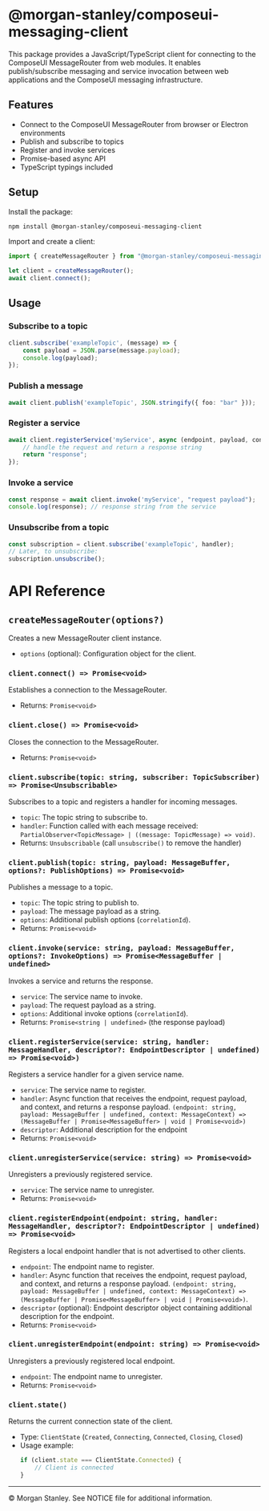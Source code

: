 # @morgan-stanley/composeui-messaging-client

This package provides a JavaScript/TypeScript client for connecting to the ComposeUI MessageRouter from web modules. It enables publish/subscribe messaging and service invocation between web applications and the ComposeUI messaging infrastructure.

## Features

- Connect to the ComposeUI MessageRouter from browser or Electron environments
- Publish and subscribe to topics
- Register and invoke services
- Promise-based async API
- TypeScript typings included

## Setup

Install the package:

```sh
npm install @morgan-stanley/composeui-messaging-client
```

Import and create a client:

```typescript
import { createMessageRouter } from "@morgan-stanley/composeui-messaging-client";

let client = createMessageRouter();
await client.connect();
```

## Usage

### Subscribe to a topic

```typescript
client.subscribe('exampleTopic', (message) => {
    const payload = JSON.parse(message.payload);
    console.log(payload);
});
```

### Publish a message

```typescript
await client.publish('exampleTopic', JSON.stringify({ foo: "bar" }));
```

### Register a service

```typescript
await client.registerService('myService', async (endpoint, payload, context) => {
    // handle the request and return a response string
    return "response";
});
```

### Invoke a service

```typescript
const response = await client.invoke('myService', "request payload");
console.log(response); // response string from the service
```

### Unsubscribe from a topic

```typescript
const subscription = client.subscribe('exampleTopic', handler);
// Later, to unsubscribe:
subscription.unsubscribe();
```

# API Reference

## `createMessageRouter(options?)`
Creates a new MessageRouter client instance.

- `options` (optional): Configuration object for the client.

### `client.connect() => Promise<void>`
Establishes a connection to the MessageRouter.

- Returns: `Promise<void>`

### `client.close() => Promise<void>`
Closes the connection to the MessageRouter.

- Returns: `Promise<void>`

### `client.subscribe(topic: string, subscriber: TopicSubscriber) => Promise<Unsubscribable>`
Subscribes to a topic and registers a handler for incoming messages.

- `topic`: The topic string to subscribe to.
- `handler`: Function called with each message received:  `PartialObserver<TopicMessage> | ((message: TopicMessage) => void)`.
- Returns: `Unsubscribable` (call `unsubscribe()` to remove the handler)

### `client.publish(topic: string, payload: MessageBuffer, options?: PublishOptions) => Promise<void>`
Publishes a message to a topic.

- `topic`: The topic string to publish to.
- `payload`: The message payload as a string.
- `options`: Additional publish options (`correlationId`).
- Returns: `Promise<void>`

### `client.invoke(service: string, payload: MessageBuffer, options?: InvokeOptions) => Promise<MessageBuffer | undefined>`
Invokes a service and returns the response.

- `service`: The service name to invoke.
- `payload`: The request payload as a string.
- `options`: Additional invoke options (`correlationId`).
- Returns: `Promise<string | undefined>` (the response payload)

### `client.registerService(service: string, handler: MessageHandler, descriptor?: EndpointDescriptor | undefined) => Promise<void>)`
Registers a service handler for a given service name.

- `service`: The service name to register.
- `handler`: Async function that receives the endpoint, request payload, and context, and returns a response payload. `(endpoint: string, payload: MessageBuffer | undefined, context: MessageContext) => (MessageBuffer | Promise<MessageBuffer> | void | Promise<void>)`
- `descriptor`: Additional description for the endpoint
- Returns: `Promise<void>`

### `client.unregisterService(service: string) => Promise<void>`
Unregisters a previously registered service.

- `service`: The service name to unregister.
- Returns: `Promise<void>`

### `client.registerEndpoint(endpoint: string, handler: MessageHandler, descriptor?: EndpointDescriptor | undefined) => Promise<void>`
Registers a local endpoint handler that is not advertised to other clients.

- `endpoint`: The endpoint name to register.
- `handler`: Async function that receives the endpoint, request payload, and context, and returns a response payload. `(endpoint: string, payload: MessageBuffer | undefined, context: MessageContext) => (MessageBuffer | Promise<MessageBuffer> | void | Promise<void>)`.
- `descriptor` (optional): Endpoint descriptor object containing additional description for the endpoint.
- Returns: `Promise<void>`

### `client.unregisterEndpoint(endpoint: string) => Promise<void>`
Unregisters a previously registered local endpoint.

- `endpoint`: The endpoint name to unregister.
- Returns: `Promise<void>`

### `client.state()`
Returns the current connection state of the client.

- Type: `ClientState` (`Created`, `Connecting`, `Connected`, `Closing`, `Closed`)
- Usage example:
  ```typescript
  if (client.state === ClientState.Connected) {
      // Client is connected
  }
  ```

---

&copy; Morgan Stanley. See NOTICE file for additional information.
